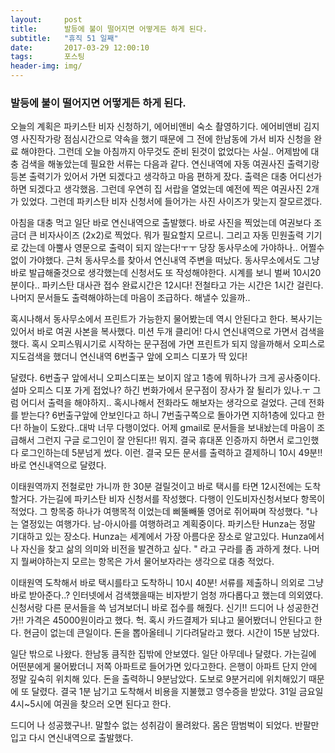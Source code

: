 ```yaml
---          
layout:	    post          
title: 	    발등에 불이 떨어지면 어떻게든 하게 된다.
subtitle:   "휴직 51 일째"          
date:       2017-03-29 12:00:10   
tags:       포스팅          
header-img: img/
---          
```

  

### 발등에 불이 떨어지면 어떻게든 하게 된다.

오늘의 계획은 파키스탄 비자 신청하기, 에어비앤비 숙소 촬영하기다. 에어비앤비 김지영 사진작가랑 점심시간으로 약속을 했기 때문에 그 전에 한남동에 가서 비자 신청을 완료 해야한다. 그런데 오늘 아침까지 아무것도 준비 된것이 없었다는 사실.. 어제밤에 대충 검색을 해놓았는데 필요한 서류는 다음과 같다. 연신내역에 자동 여권사진 출력기랑 등본 출력기가 있어서 가면 되겠다고 생각하고 마음 편하게 잤다. 출력은 대충 어디선가 하면 되겠다고 생각했음. 그런데 우연히 집 서랍을 열었는데 예전에 찍은 여권사진 2개가 있었다. 그런데 파키스탄 비자 신청서에 들어가는 사진 사이즈가 맞는지 잘모르겠다.

아침을 대충 먹고 일단 바로 연신내역으로 출발했다. 바로 사진을 찍었는데 여권보다 조금더 큰 비자사이즈 (2x2)로 찍었다. 뭐가 필요할지 모르니. 그리고 자동 민원출력 기기로 갔는데 아뿔사 영문으로 출력이 되지 않는다!ㅜㅜ 당장 동사무소에 가야하나.. 어쩔수 없이 가야했다. 근처 동사무소를 찾아서 연신내역 주변을 떠났다. 동사무소에서도 그냥 바로 발급해줄것으로 생각했는데 신청서도 또 작성해야한다. 시계를 보니 벌써 10시20분이다.. 파키스탄 대사관 접수 완료시간은 12시다! 전철타고 가는 시간은 1시간 걸린다. 나머지 문서들도 출력해야하는데 마음이 조급하다. 해낼수 있을까..

혹시나해서 동사무소에서 프린트가 가능한지 물어봤는데 역시 안된다고 한다. 복사기는 있어서 바로 여권 사본을 복사했다. 미션 두개 클리어! 다시 연신내역으로 가면서 검색을 했다. 혹시 오피스뭐시기로 시작하는 문구점에 가면 프린트가 되지 않을까해서 오피스로 지도검색을 했더니 연신내역 6번출구 앞에 오피스 디포가 딱 있다!

달렸다. 6번출구 앞에서니 오피스디포는 보이지 않고 1층에 뭐하나가 크게 공사중이다. 설마 오피스 디포 가게 접었나? 하긴 번화가에서 문구점이 장사가 잘 될리가 있나.ㅜ 그럼 어디서 출력을 해야하지.. 혹시나해서 전화라도 해보자는 생각으로 걸었다. 근데 전화를 받는다? 6번출구앞에 안보인다고 하니 7번출구쪽으로 돌아가면 지하1층에 있다고 한다! 하늘이 도왔다..대박 너무 다행이었다. 어제 gmail로 문서들을 보내놨는데 마음이 조급해서 그런지 구글 로그인이 잘 안된다!! 뭐지. 결국 휴대폰 인증까지 하면서 로그인했다 로그인하는데 5분넘게 썼다. 이런. 결국 모든 문서를 출력하고 결제하니 10시 49분!! 바로 연신내역으로 달렸다.

이태원역까지 전철로만 가니까 한 30분 걸릴것이고 바로 택시를 타면 12시전에는 도착할거다. 가는길에 파키스탄 비자 신청서를 작성했다. 다행이 인도비자신청서보다 항목이 적었다. 그 항목중 하나가 여행목적 이었는데 삐뚤빼뚤 영어로 쥐어짜며 작성했다. "나는 열정있는 여행가다. 남-아시아를 여행하려고 계획중이다. 파키스탄 Hunza는 정말 기대하고 있는 장소다. Hunza는 세계에서 가장 아름다운 장소로 알고있다. Hunza에서 나 자신을 찾고 삶의 의미와 비전을 발견하고 싶다. " 라고 구라를 좀 과하게 쳤다. 나머지 뭘써야하는지 모르는 항목은 가서 물어보자라는 생각으로 대충 적었다.

이태원역 도착해서 바로 택시를타고 도착하니 10시 40분! 서류를 제출하니 의외로 그냥 바로 받아준다..? 인터넷에서 검색했을때는 비자받기 엄청 까다롭다고 했는데 의외였다. 신청서랑 다른 문서들을 쓱 넘겨보더니 바로 접수를 해줬다. 신기!! 드디어 나 성공한건가!! 가격은 45000원이라고 했다. 헉. 혹시 카드결제가 되냐고 물어봤더니 안된다고 한다. 현금이 없는데 큰일이다. 돈을 뽑아올테니 기다려달라고 했다. 시간이 15분 남았다.

일단 밖으로 나왔다. 한남동 큼직한 집밖에 안보였다. 일단 아무데나 달렸다. 가는길에 어떤분에게 물어봤더니 저쪽 아파트로 들어가면 있다고한다. 은행이 아파트 단지 안에 정말 깊숙히 위치해 있다. 돈을 출력하니 9분남았다. 도보로 9분거리에 위치해있기 때문에 또 달렸다. 결국 1분 남기고 도착해서 비용을 지불했고 영수증을 받았다. 31일 금요일 4시~5시에 여권을 찾으러 오면 된다고 한다.

드디어 나 성공했구나!. 말할수 없는 성취감이 몰려왔다. 몸은 땀범벅이 되었다. 반팔만 입고 다시 연신내역으로 출발했다.



